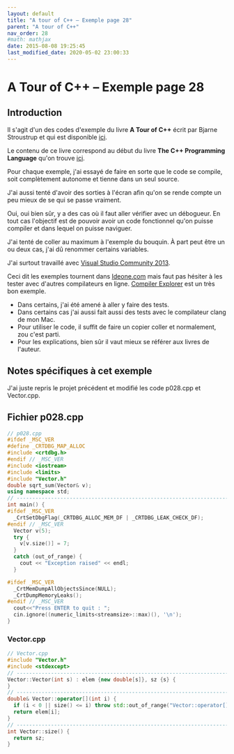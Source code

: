 ```yaml
---
layout: default
title: "A tour of C++ – Exemple page 28"
parent: "A tour of C++"
nav_order: 28
#math: mathjax
date: 2015-08-08 19:25:45
last_modified_date: 2020-05-02 23:00:33
---
```


# A Tour of C++ – Exemple page 28

## Introduction
Il s'agit d'un des codes d'exemple du livre **A Tour of C++** écrit par Bjarne Stroustrup et qui est disponible [ici](http://www.amazon.fr/Tour-C-Bjarne-Stroustrup/dp/0321958314/ref%3Dsr_1_1?ie=UTF8&qid=1416699327&sr=8-1&keywords=a+tour+of+c%2B%2B). 

Le contenu de ce livre correspond au début du livre **The C++ Programming Language** qu'on trouve [ici](http://www.amazon.fr/The-Programming-Language-Bjarne-Stroustrup/dp/0321563840/ref%3Dpd_sim_eb_3?ie=UTF8&refRID=0CR047TTJV1HA6CVA9XA).

Pour chaque exemple, j'ai essayé de faire en sorte que le code se compile, soit complètement autonome et tienne dans un seul source.

J'ai aussi tenté d'avoir des sorties à l'écran afin qu'on se rende compte un peu mieux de se qui se passe vraiment.

Oui, oui bien sûr, y a des cas où il faut aller vérifier avec un débogueur.
En tout cas l'objectif est de pouvoir avoir un code fonctionnel qu'on puisse compiler et dans lequel on puisse naviguer.

J'ai tenté de coller au maximum à l'exemple du bouquin. À part peut être un ou deux cas, j'ai dû renommer certains variables.

J'ai surtout travaillé avec [Visual Studio Community 2013](http://www.visualstudio.com/products/visual-studio-community-vs).

Ceci dit les exemples tournent dans [Ideone.com](http://ideone.com/) mais faut pas hésiter à les tester avec d'autres compilateurs en ligne. [Compiler Explorer](https://godbolt.org/) est un très bon exemple.

* Dans certains, j'ai été amené à aller y faire des tests.  
* Dans certains cas j'ai aussi fait aussi des tests avec le compilateur clang de mon Mac.  
* Pour utiliser le code, il suffit de faire un copier coller et normalement, zou c'est parti.  
* Pour les explications, bien sûr il vaut mieux se référer aux livres de l'auteur.  


## Notes spécifiques à cet exemple


J'ai juste repris le projet précédent et modifié les code p028.cpp et Vector.cpp.


## Fichier p028.cpp

```cpp
// p028.cpp
#ifdef _MSC_VER
#define _CRTDBG_MAP_ALLOC
#include <crtdbg.h>
#endif // _MSC_VER
#include <iostream>
#include <limits>
#include "Vector.h"
double sqrt_sum(Vector& v);
using namespace std;
// ----------------------------------------------------------------------------
int main() {
#ifdef _MSC_VER
  _CrtSetDbgFlag(_CRTDBG_ALLOC_MEM_DF | _CRTDBG_LEAK_CHECK_DF);
#endif // _MSC_VER
  Vector v(5);                                                                  // make a vector of 5 elements
  try {
    v[v.size()] = 7;
  }
  catch (out_of_range) {
    cout << "Exception raised" << endl;
  }

#ifdef _MSC_VER
  _CrtMemDumpAllObjectsSince(NULL);                                             // Begins the dump from the start of program execution
  _CrtDumpMemoryLeaks();
#endif // _MSC_VER
  cout<<"Press ENTER to quit : ";
  cin.ignore((numeric_limits<streamsize>::max)(), '\n');
}
```
### Vector.cpp

```cpp
// Vector.cpp
#include "Vector.h"                                                             // get Vector’s the interface
#include <stdexcept>
// ----------------------------------------------------------------------------
Vector::Vector(int s) : elem {new double[s]}, sz {s} {                          // initialize members
}
// ----------------------------------------------------------------------------
double& Vector::operator[](int i) {
  if (i < 0 || size() <= i) throw std::out_of_range("Vector::operator[]");
  return elem[i];
}
// ----------------------------------------------------------------------------
int Vector::size() {
  return sz;
}
```

